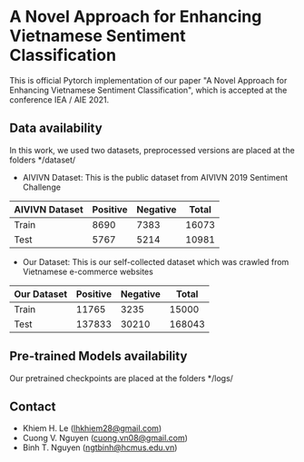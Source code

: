 # A Novel Approach for Enhancing Vietnamese Sentiment Classification

This is official Pytorch implementation of our paper "A Novel Approach for Enhancing Vietnamese Sentiment Classification", which is accepted at the conference IEA / AIE 2021.

## Data availability
In this work, we used two datasets, preprocessed versions are placed at the folders */dataset/

- AIVIVN Dataset: This is the public dataset from AIVIVN 2019 Sentiment Challenge

|AIVIVN Dataset| Positive | Negative | Total  |
| ------------ | -------- | -------- | -----  |
|Train         | 8690     | 7383     | 16073  |
|Test          | 5767     | 5214     | 10981  |

- Our Dataset: This is our self-collected dataset which was crawled from Vietnamese e-commerce websites

|Our Dataset   | Positive | Negative | Total  |
| ------------ | -------- | -------- | -----  |
|Train         | 11765    | 3235     | 15000  |
|Test          | 137833   | 30210    | 168043 |

## Pre-trained Models availability
Our pretrained checkpoints are placed at the folders */logs/

## Contact
* Khiem H. Le (lhkhiem28@gmail.com)
* Cuong V. Nguyen (cuong.vn08@gmail.com)
* Binh T. Nguyen (ngtbinh@hcmus.edu.vn)
